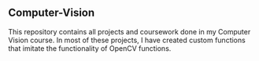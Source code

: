 ## Computer-Vision

This repository contains all projects and coursework done in my Computer Vision course.
In most of these projects, I have created custom functions that imitate the functionality of OpenCV functions.
